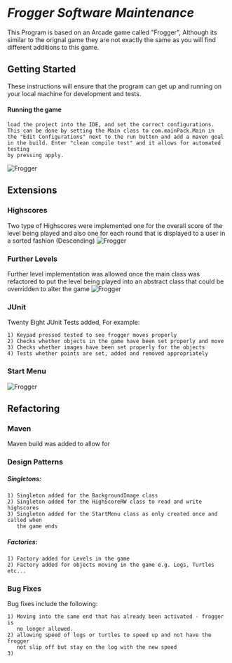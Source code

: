 # **_Frogger Software Maintenance_**

This Program is based on an Arcade game called "Frogger", Although its similar to the orignal game they are not exactly the same as you will find different additions to this game.

## Getting Started

These instructions will ensure that the program can get up and running on your local machine for development and tests.

#### Running the game
~~~~
load the project into the IDE, and set the correct configurations.
This can be done by setting the Main class to com.mainPack.Main in
the "Edit Configurations" next to the run button and add a maven goal
in the build. Enter "clean compile test" and it allows for automated testing
by pressing apply.
~~~~

![Frogger](src/main/resources/editConfigs.PNG)
## Extensions

### Highscores
Two type of Highscores were implemented one for the overall score of the level being played and also one for each round that is displayed to a user in a sorted fashion (Descending)
![Frogger](src/main/resources/highScoreDisplay.PNG)

### Further Levels
Further level implementation was allowed once the main class was refactored to put the level being played into an abstract class that could be overridden to alter the game
![Frogger](src/main/resources/Furtherlevels.PNG)
### JUnit
Twenty Eight JUnit Tests added, For example:
~~~~
1) Keypad pressed tested to see frogger moves properly
2) Checks whether objects in the game have been set properly and move
3) Checks whether images have been set properly for the objects
4) Tests whether points are set, added and removed appropriately

~~~~
### Start Menu
![Frogger](src/main/resources/StartScreenReadMe.PNG)
## Refactoring
### Maven
Maven build was added to allow for 
### Design Patterns
##### Singletons:
~~~~
1) Singleton added for the BackgroundImage class
2) Singleton added for the HighScoreRW class to read and write highscores
3) Singleton added for the StartMenu class as only created once and called when
   the game ends
~~~~
##### Factories:
~~~~
1) Factory added for Levels in the game
2) Factory added for objects moving in the game e.g. Logs, Turtles etc...
~~~~
### Bug Fixes
Bug fixes include the following:
~~~~
1) Moving into the same end that has already been activated - frogger is
   no longer allowed.
2) allowing speed of logs or turtles to speed up and not have the frogger
   not slip off but stay on the log with the new speed
3) 